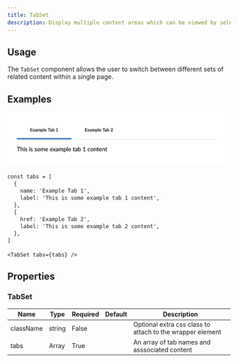 ```yaml
---
title: TabSet
description: Display multiple content areas which can be viewed by selecting the respective tab.
---
```


## Usage
The `TabSet` component allows the user to switch between different sets of related content within a single page.

## Examples

<img src="images/tabset.png" />

```
const tabs = [
  {
    name: 'Example Tab 1',
    label: 'This is some example tab 1 content',
  },
  {
    href: 'Example Tab 2',
    label: 'This is some example tab 2 content',
  },
]

<TabSet tabs={tabs} />
```

## Properties
### TabSet

| Name        | Type           | Required | Default  | Description
| ---------   | -------------- | -------- | -------  | -----------
| className   | string         | False    |          | Optional extra css class to attach to the wrapper element
| tabs        | Array<any>     | True     |          | An array of tab names and asssociated content |

